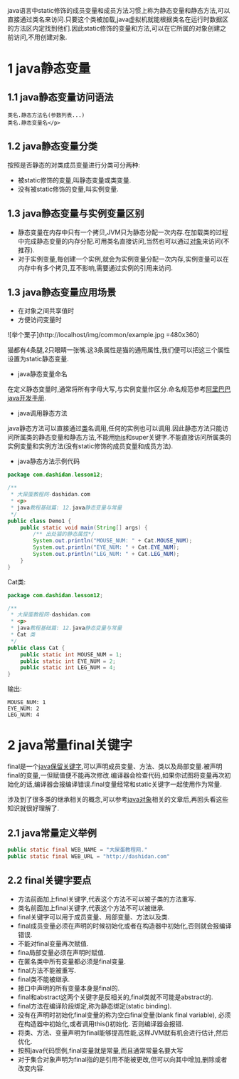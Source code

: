 <div class="jumbotron">
<p>java语言中static修饰的成员变量和成员方法习惯上称为静态变量和静态方法,可以直接通过类名来访问.只要这个类被加载,java虚拟机就能根据类名在运行时数据区的方法区内定找到他们.因此static修饰的变量和方法,可以在它所属的对象创建之前访问,不用创建对象.</p>    
</div>

1 java静态变量
===

1.1 java静态变量访问语法
---
```
类名.静态方法名(参数列表...) 
类名.静态变量名</p> 
```

1.2 java静态变量分类
---
按照是否静态的对类成员变量进行分类可分两种:
- 被static修饰的变量,叫静态变量或类变量.   
- 没有被static修饰的变量,叫实例变量.

1.3 java静态变量与实例变量区别
---
 
- 静态变量在内存中只有一个拷贝,JVM只为静态分配一次内存.在加载类的过程中完成静态变量的内存分配.可用类名直接访问,当然也可以通过[对象](http://dashidan.com/article/java/basic/13.html)来访问(不推荐). 
- 对于实例变量,每创建一个实例,就会为实例变量分配一次内存,实例变量可以在内存中有多个拷贝,互不影响,需要通过实例的引用来访问.

1.3 java静态变量应用场景
---

- 在对象之间共享值时
- 方便访问变量时

![举个栗子](http://localhost/img/common/example.jpg =480x360)

猫都有4条腿,2只眼睛一张嘴.这3条属性是猫的通用属性,我们便可以把这三个属性设置为static静态变量.

- java静态变量命名

在定义静态变量时,通常将所有字母大写,与实例变量作区分.命名规范参考[阿里巴巴java开发手册](http://dashidan.com/article/java/addenda/5.html).

- java调用静态方法
   
java静态方法可以直接通过[类](http://dashidan.com/article/java/basic/10.html#1)名调用,任何的实例也可以调用.因此静态方法只能访问所属类的静态变量和静态方法,不能用[this](http://dashidan.com/article/java/basic/10.html#2)和super关键字.不能直接访问所属类的实例变量和实例方法(没有static修饰的成员变量和成员方法).

- java静态方法示例代码

```java
package com.dashidan.lesson12;

/**
 * 大屎蛋教程网-dashidan.com
 * <p>
 * java教程基础篇: 12.java静态变量与常量
 */
public class Demo1 {
    public static void main(String[] args) {
        /** 出处猫的静态属性*/
        System.out.println("MOUSE_NUM: " + Cat.MOUSE_NUM);
        System.out.println("EYE_NUM: " + Cat.EYE_NUM);
        System.out.println("LEG_NUM: " + Cat.LEG_NUM);
    }
}

```

Cat类:

```java
package com.dashidan.lesson12;

/**
 * 大屎蛋教程网-dashidan.com
 * <p>
 * java教程基础篇: 12.java静态变量与常量
 * Cat 类
 */
public class Cat {
    public static int MOUSE_NUM = 1;
    public static int EYE_NUM = 2;
    public static int LEG_NUM = 4;
}

```
输出:
```
MOUSE_NUM: 1
EYE_NUM: 2
LEG_NUM: 4
```
2 java常量final关键字
===

final是一个[java保留关键字](http://localhost/article/java/addenda/3.html),可以声明成员变量、方法、类以及局部变量.被声明final的变量,一但赋值便不能再次修改.编译器会检查代码,如果你试图将变量再次初始化的话,编译器会报编译错误.final变量经常和static关键字一起使用作为常量.

涉及到了很多类的继承相关的概念,可以参考[java对象](http://dashidan.com/article/java/basic/13.html)相关的文章后,再回头看这些知识就很好理解了.   

2.1 java常量定义举例
---
```java
public static final WEB_NAME = "大屎蛋教程网."
public static final WEB_URL = "http://dashidan.com"
```

2.2 final关键字要点
---

- 方法前面加上final关键字,代表这个方法不可以被子类的方法重写.
- 类名前面加上final关键字,代表这个方法不可以被继承.
- final关键字可以用于成员变量、局部变量、方法以及类.
- final成员变量必须在声明的时候初始化或者在构造器中初始化,否则就会报编译错误.
- 不能对final变量再次赋值. 
- fina局部变量必须在声明时赋值.
- 在匿名类中所有变量都必须是final变量.
- final方法不能被重写.
- final类不能被继承.
- 接口中声明的所有变量本身是final的.
- final和abstract这两个关键字是反相关的,final类就不可能是abstract的.
- final方法在编译阶段绑定,称为静态绑定(static binding). 
- 没有在声明时初始化final变量的称为空白final变量(blank final variable), 必须在构造器中初始化,或者调用this()初始化. 否则编译器会报错.
- 将类、方法、变量声明为final能够提高性能,这样JVM就有机会进行估计,然后优化.
- 按照java代码惯例,final变量就是常量,而且通常常量名要大写
- 对于集合对象声明为final指的是引用不能被更改,但可以向其中增加,删除或者改变内容.